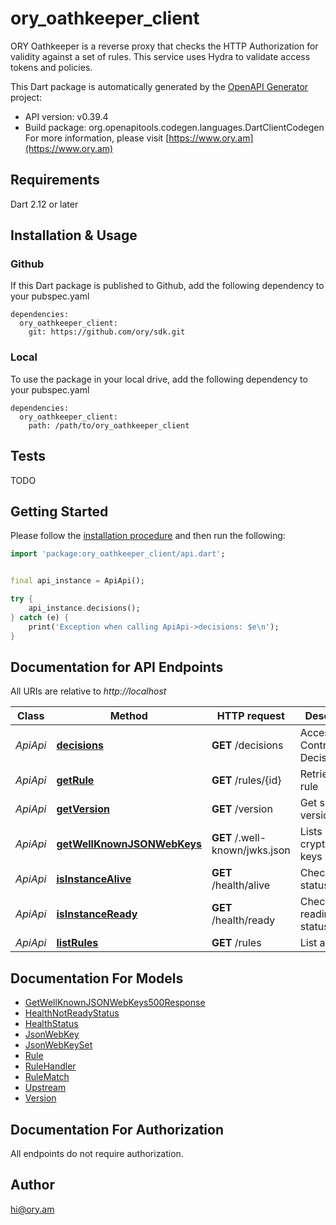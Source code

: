 # ory_oathkeeper_client
ORY Oathkeeper is a reverse proxy that checks the HTTP Authorization for validity against a set of rules. This service uses Hydra to validate access tokens and policies.

This Dart package is automatically generated by the [OpenAPI Generator](https://openapi-generator.tech) project:

- API version: v0.39.4
- Build package: org.openapitools.codegen.languages.DartClientCodegen
For more information, please visit [https://www.ory.am](https://www.ory.am)

## Requirements

Dart 2.12 or later

## Installation & Usage

### Github
If this Dart package is published to Github, add the following dependency to your pubspec.yaml
```
dependencies:
  ory_oathkeeper_client:
    git: https://github.com/ory/sdk.git
```

### Local
To use the package in your local drive, add the following dependency to your pubspec.yaml
```
dependencies:
  ory_oathkeeper_client:
    path: /path/to/ory_oathkeeper_client
```

## Tests

TODO

## Getting Started

Please follow the [installation procedure](#installation--usage) and then run the following:

```dart
import 'package:ory_oathkeeper_client/api.dart';


final api_instance = ApiApi();

try {
    api_instance.decisions();
} catch (e) {
    print('Exception when calling ApiApi->decisions: $e\n');
}

```

## Documentation for API Endpoints

All URIs are relative to *http://localhost*

Class | Method | HTTP request | Description
------------ | ------------- | ------------- | -------------
*ApiApi* | [**decisions**](doc//ApiApi.md#decisions) | **GET** /decisions | Access Control Decision API
*ApiApi* | [**getRule**](doc//ApiApi.md#getrule) | **GET** /rules/{id} | Retrieve a rule
*ApiApi* | [**getVersion**](doc//ApiApi.md#getversion) | **GET** /version | Get service version
*ApiApi* | [**getWellKnownJSONWebKeys**](doc//ApiApi.md#getwellknownjsonwebkeys) | **GET** /.well-known/jwks.json | Lists cryptographic keys
*ApiApi* | [**isInstanceAlive**](doc//ApiApi.md#isinstancealive) | **GET** /health/alive | Check alive status
*ApiApi* | [**isInstanceReady**](doc//ApiApi.md#isinstanceready) | **GET** /health/ready | Check readiness status
*ApiApi* | [**listRules**](doc//ApiApi.md#listrules) | **GET** /rules | List all rules


## Documentation For Models

 - [GetWellKnownJSONWebKeys500Response](doc//GetWellKnownJSONWebKeys500Response.md)
 - [HealthNotReadyStatus](doc//HealthNotReadyStatus.md)
 - [HealthStatus](doc//HealthStatus.md)
 - [JsonWebKey](doc//JsonWebKey.md)
 - [JsonWebKeySet](doc//JsonWebKeySet.md)
 - [Rule](doc//Rule.md)
 - [RuleHandler](doc//RuleHandler.md)
 - [RuleMatch](doc//RuleMatch.md)
 - [Upstream](doc//Upstream.md)
 - [Version](doc//Version.md)


## Documentation For Authorization

 All endpoints do not require authorization.


## Author

hi@ory.am

